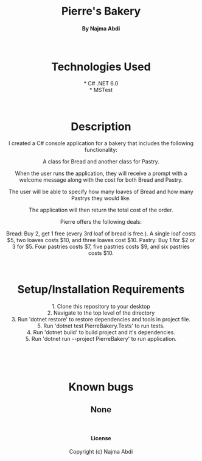 # <div align="center"> **Pierre's Bakery**</div>

#### <div align="center"> By Najma Abdi </div>  
<p>&nbsp;</p>

# <div align="center"> Technologies Used
<div align="center">* C# .NET 6.0
<div align="center">* MSTest

<p>&nbsp;</p>

# <div align="center"> Description </div>
<div align="center"> I created a C# console application for a bakery that includes the following functionality:

A class for Bread and another class for Pastry.

When the user runs the application, they will receive a prompt with a welcome message along with the cost for both Bread and Pastry.

The user will be able to specify how many loaves of Bread and how many Pastrys they would like.

The application will then return the total cost of the order.

Pierre offers the following deals:

Bread: Buy 2, get 1 free (every 3rd loaf of bread is free.). A single loaf costs $5, two loaves costs $10, and three loaves cost $10.
Pastry: Buy 1 for $2 or 3 for $5. Four pastries costs $7, five pastries costs $9, and six pastries costs $10.

 </div>

<p>&nbsp;</p>


# <div align="center">Setup/Installation Requirements 
<div align="center">1. Clone this repository to your desktop 
<div align="center">2. Navigate to the top level of the directory
<div align="center">3. Run 'dotnet restore' to restore dependencies and tools in project file.
<div align="center">5. Run 'dotnet test PierreBakery.Tests' to run tests.
<div align="center">4. Run 'dotnet build' to build project and it's dependencies.
<div align="center">5. Run 'dotnet run --project PierreBakery' to run application.



<p>&nbsp;</p>
<p>&nbsp;</p>


# <div align="center"> Known bugs </div>
## **None**
<p>&nbsp;</p>

#### License

Copyright (c)  Najma Abdi
